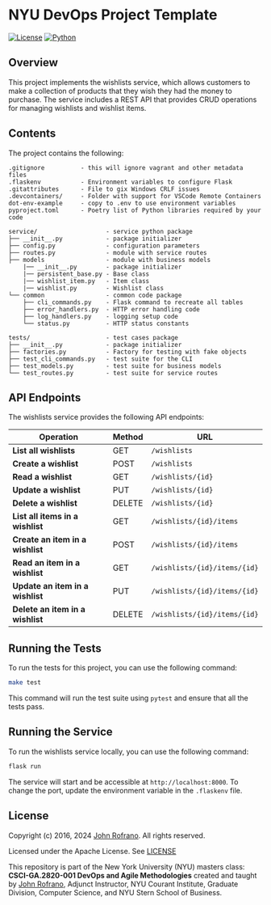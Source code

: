 # NYU DevOps Project Template

[![License](https://img.shields.io/badge/License-Apache_2.0-blue.svg)](https://opensource.org/licenses/Apache-2.0)
[![Python](https://img.shields.io/badge/Language-Python-blue.svg)](https://python.org/)


## Overview
This project implements the wishlists service, which allows customers to make a collection of products that they wish they had the money to purchase. The service includes a REST API that provides CRUD operations for managing wishlists and wishlist items.

## Contents
The project contains the following:

```text
.gitignore          - this will ignore vagrant and other metadata files
.flaskenv           - Environment variables to configure Flask
.gitattributes      - File to gix Windows CRLF issues
.devcontainers/     - Folder with support for VSCode Remote Containers
dot-env-example     - copy to .env to use environment variables
pyproject.toml      - Poetry list of Python libraries required by your code

service/                   - service python package
├── __init__.py            - package initializer
├── config.py              - configuration parameters
├── routes.py              - module with service routes
├── models                 - module with business models
    |── __init__.py        - package initializer
    |── persistent_base.py - Base class
    |── wishlist_item.py   - Item class
    |── wishlist.py        - Wishlist class
└── common                 - common code package
    ├── cli_commands.py    - Flask command to recreate all tables
    ├── error_handlers.py  - HTTP error handling code
    ├── log_handlers.py    - logging setup code
    └── status.py          - HTTP status constants

tests/                     - test cases package
├── __init__.py            - package initializer
├── factories.py           - Factory for testing with fake objects
├── test_cli_commands.py   - test suite for the CLI
├── test_models.py         - test suite for business models
└── test_routes.py         - test suite for service routes
```
## API Endpoints
The wishlists service provides the following API endpoints:

| Operation                         | Method | URL                                          |
|-----------------------------------|--------|----------------------------------------------|
| **List all wishlists**            | GET    | `/wishlists`                                 |
| **Create a wishlist**             | POST   | `/wishlists`                                 |
| **Read a wishlist**               | GET    | `/wishlists/{id}`                            |
| **Update a wishlist**             | PUT    | `/wishlists/{id}`                            |
| **Delete a wishlist**             | DELETE | `/wishlists/{id}`                            |
| **List all items in a wishlist**  | GET    | `/wishlists/{id}/items`                      |
| **Create an item in a wishlist**  | POST   | `/wishlists/{id}/items`                      |
| **Read an item in a wishlist**    | GET    | `/wishlists/{id}/items/{id}`                 |
| **Update an item in a wishlist**  | PUT    | `/wishlists/{id}/items/{id}`                 |
| **Delete an item in a wishlist**  | DELETE | `/wishlists/{id}/items/{id}`                 |


## Running the Tests

To run the tests for this project, you can use the following command:

```bash
make test
```

This command will run the test suite using `pytest` and ensure that all the tests pass.

## Running the Service

To run the wishlists service locally, you can use the following command:

```bash
flask run
```

The service will start and be accessible at `http://localhost:8000`. To change the port, update the environment variable in the `.flaskenv` file.


## License

Copyright (c) 2016, 2024 [John Rofrano](https://www.linkedin.com/in/JohnRofrano/). All rights reserved.

Licensed under the Apache License. See [LICENSE](LICENSE)

This repository is part of the New York University (NYU) masters class: **CSCI-GA.2820-001 DevOps and Agile Methodologies** created and taught by [John Rofrano](https://cs.nyu.edu/~rofrano/), Adjunct Instructor, NYU Courant Institute, Graduate Division, Computer Science, and NYU Stern School of Business.
